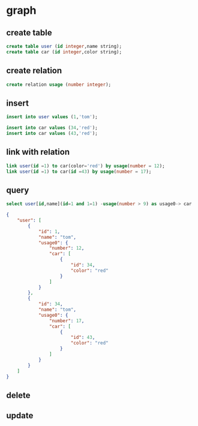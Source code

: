 # graph

## create table

```sql
create table user (id integer,name string);
create table car (id integer,color string);
```

## create relation

```sql
create relation usage (number integer);
```

## insert

```sql
insert into user values (1,'tom');

insert into car values (34,'red');
insert into car values (43,'red');
```

## link with relation

```sql
link user(id =1) to car(color='red') by usage(number = 12);
link user(id =1) to car(id =43) by usage(number = 17);
```

## query

```sql
select user[id,name](id=1 and 1=1) -usage(number > 9) as usage0-> car
```

```json
{
    "user": [
        {
            "id": 1,
            "name": "tom",
            "usage0": {
                "number": 12,
                "car": [
                    {
                        "id": 34,
                        "color": "red"
                    }
                ]
            }
        },
        {
            "id": 34,
            "name": "tom",
            "usage0": {
                "number": 17,
                "car": [
                    {
                        "id": 43,
                        "color": "red"
                    }
                ]
            }
        }
    ]
}
```

## delete

## update